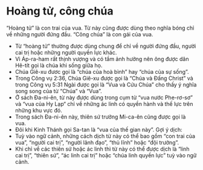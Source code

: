 # Hoàng tử, công chúa

“Hoàng tử” là con trai của vua. Từ này cũng được dùng theo nghĩa bóng chỉ về những người đứng đầu. “Công chúa” là con gái của vua. 
- Từ “hoàng tử” thường được dùng chung để chỉ về người đứng đầu, người cai trị hoặc những người quyền lực khác. 
- Vì Áp-ra-ham rất thịnh vượng và có tầm ảnh hưởng nên ông được dân Hê-tít gọi là chúa khi sống giữa họ. 
- Chúa Giê-xu đươc gọi là “chúa của hoà bình” hay “chúa của sự sống”. 
- Trong Công vụ 2:36, Chúa Giê-xu được gọi là “Chúa và Đấng Christ” và trong Công vụ 5:31 Ngài được gọi là “Vua và Cứu Chúa” cho thấy ý nghĩa song song của từ “Chúa” và “Vua”. 
- Ở sách Đa-ni-ên, từ này được dùng trong cụm từ “vua nước Phe-rơ-sơ” và “vua của Hy Lạp“ chỉ về những ác linh có quyền hành và thế lực trên những khu vực đó.
- Trong sách Đa-ni-ên này, thiên sứ trưởng Mi-ca-ên cũng được gọi là vua. 
- Đôi khi Kinh Thánh gọi Sa-tan là “vua của thế gian này”. 
Gợi ý dịch:
- Tuỳ vào ngữ cảnh, những cách dịch từ này có thể bao gồm “con trai của vua”, “người cai trị”, “người lãnh đạo”, “thủ lĩnh” hoặc “đội trưởng”. 
- Khi chỉ về các thiên sứ hoặc ác linh thì từ này có thể được dịch là “linh cai trị”, “thiên sứ”, “ác linh cai trị” hoặc “chúa linh quyền lực” tuỳ vào ngữ cảnh.

